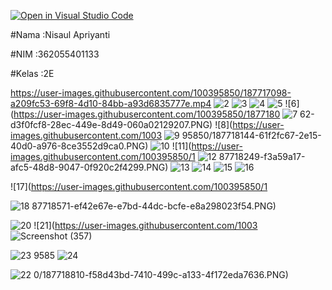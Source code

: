 [![Open in Visual Studio Code](https://classroom.github.com/assets/open-in-vscode-c66648af7eb3fe8bc4f294546bfd86ef473780cde1dea487d3c4ff354943c9ae.svg)](https://classroom.github.com/online_ide?assignment_repo_id=8172765&assignment_repo_type=AssignmentRepo)

#Nama   :Nisaul Apriyanti

#NIM    :362055401133

#Kelas  :2E

https://user-images.githubusercontent.com/100395850/187717098-a209fc53-69f8-4d10-84bb-a93d6835777e.mp4
![2](https://user-images.githubusercontent.com/100395850/187717623-1ca8b62a-8608-48b3-8bf9-03e0577c3d59.PNG)
![3](https://user-images.githubusercontent.com/100395850/187717637-1a7a9f3c-e34a-4619-bd37-c5ba52003d34.PNG)
![4](https://user-images.githubusercontent.com/100395850/187717641-202c3b19-c713-4227-a800-d9c94ec0e9e8.PNG)
![5](https://user-images.githubusercontent.com/100395850/187718015-537c6f01-6862-42db-a826-0914ce749a32.PNG)
![6](https://user-images.githubusercontent.com/100395850/1877180
![7](https://user-images.githubusercontent.com/100395850/187718086-98887b67-46af-4748-8b7f-6746fddeabb2.PNG)
62-d3f0fcf8-28ec-449e-8d49-060a02129207.PNG)
![8](https://user-images.githubusercontent.com/1003
![9](https://user-images.githubusercontent.com/100395850/187718188-363ed178-2208-4c83-888b-bfc4526b8502.PNG)
95850/187718144-61f2fc67-2e15-40d0-a976-8ce3552d9ca0.PNG)
![10](https://user-images.githubusercontent.com/100395850/187718229-d1a8d887-7245-4208-9586-5b75bc05fc88.PNG)
![11](https://user-images.githubusercontent.com/100395850/1
![12](https://user-images.githubusercontent.com/100395850/187718283-96441aed-7a5d-4b3b-9949-e98ee0ec7295.PNG)
87718249-f3a59a17-afc5-48d8-9047-0f920c2f4299.PNG)
![13](https://user-images.githubusercontent.com/100395850/187718337-a66a3c16-db9a-48b7-9f6f-3f424e8bd40c.PNG)
![14](https://user-images.githubusercontent.com/100395850/187718408-27b83a61-d72e-4d14-a6c1-a7d8611a581d.PNG)
![15](https://user-images.githubusercontent.com/100395850/187718386-c2ea8763-ce11-4ac3-8bac-1df3283535d7.PNG)
![16](https://user-images.githubusercontent.com/100395850/187718399-b1a0357e-6142-424a-9ecb-416a0a1efade.PNG)

![17](https://user-images.githubusercontent.com/100395850/1

![18](https://user-images.githubusercontent.com/100395850/187718633-33f48fcb-7cb3-4dfa-8659-65b2d399edf1.PNG)
87718571-ef42e67e-e7bd-44dc-bcfe-e8a298023f54.PNG)

![20](https://user-images.githubusercontent.com/100395850/187718751-df1c93ce-7cbd-4a87-8cd1-51e4ff741560.PNG)
![21](https://user-images.githubusercontent.com/1003
![Screenshot (357)](https://user-images.githubusercontent.com/100395850/187719030-f123a30c-ed4c-403f-83a7-95defac1b9ed.png)

![23](https://user-images.githubusercontent.com/100395850/187718862-5980b96d-8efd-4962-b2ff-da836ab59cb3.PNG)
9585
![24](https://user-images.githubusercontent.com/100395850/187718885-89e11671-29f6-4850-9ddb-367cf162780f.PNG)

![22](https://user-images.githubusercontent.com/100395850/187718832-72a27cce-5616-4527-bd76-01a7295e8d97.PNG)
0/187718810-f58d43bd-7410-499c-a133-4f172eda7636.PNG)
